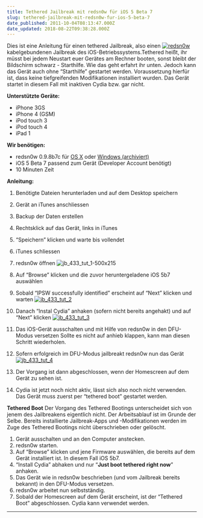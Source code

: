 ```yaml
---
title: Tethered Jailbreak mit redsn0w für iOS 5 Beta 7
slug: tethered-jailbreak-mit-redsn0w-fur-ios-5-beta-7
date_published: 2011-10-04T08:13:47.000Z
date_updated: 2018-08-22T09:38:28.000Z
---
```


Dies ist eine Anleitung für einen tethered Jailbreak, also einen [![redsn0w](//picdump.thafaker.de/2011/01/redsn0w.png)](http://picdump.thafaker.de/2011/01/redsn0w.png)kabelgebundenen Jailbreak des iOS-Betriebssystems.Tethered heißt, ihr müsst bei jedem Neustart euer Gerätes am Rechner booten, sonst bleibt der Bildschirm schwarz - Starthilfe. Wie das geht erfahrt ihr unten. Jedoch kann das Gerät auch ohne “Starthilfe” gestartet werden. Voraussetzung hierfür ist, dass keine tiefgreifenden Modifikationen installiert wurden. Das Gerät startet in diesem Fall mit inaktiven Cydia bzw. gar nicht.

**Unterstützte Geräte:**

- iPhone 3GS
- iPhone 4 (GSM)
- iPod touch 3
- iPod touch 4
- iPad 1

**Wir benötigen:**
- redsn0w 0.9.8b7c für [OS X](http://monkeydesk.at/downloads/iphone-10/redsn0w-0-9-8b7c-fuer-os-x-484/) oder [Windows (archiviert)](http://web.archive.org/web/20110925151822/http://hotfile.com:80/dl/129116400/3722e1f/redsn0w_win_0.9.8b7c.zip.html)
- iOS 5 Beta 7 passend zum Gerät (Developer Account benötigt)
- 10 Minuten Zeit

**Anleitung:**
1. Benötigte Dateien herunterladen und auf dem Desktop speichern
2. Gerät an iTunes anschliessen
3. Backup der Daten erstellen

1. Rechtsklick auf das Gerät, links in iTunes
2. “Speichern” klicken und warte bis vollendet

4. iTunes schliessen
5. redsn0w öffnen
![jb_433_tut_1-500x215](//picdump.thafaker.de/2011/10/jb_433_tut_1-500x215.jpg)
6. Auf “Browse” klicken und die zuvor heruntergeladene iOS 5b7 auswählen
7. Sobald “IPSW successfully identified” erscheint auf “Next” klicken und warten
[![jb_433_tut_2](//picdump.thafaker.de/2011/10/jb_433_tut_2-580x383.jpg)](http://picdump.thafaker.de/2011/10/jb_433_tut_2.jpg)
8. Danach “Instal Cydia” anhaken (sofern nicht bereits angehakt) und auf “Next” klicken
[![jb_433_tut_3](//picdump.thafaker.de/2011/10/jb_433_tut_3-580x255.jpg)](http://picdump.thafaker.de/2011/10/jb_433_tut_3.jpg)
9. Das iOS-Gerät ausschalten und mit Hilfe von redsn0w in den DFU-Modus versetzen
Sollte es nicht auf anhieb klappen, kann man diesen Schritt wiederholen.
10. Sofern erfolgreich im DFU-Modus jailbreakt redsn0w nun das Gerät
[![jb_433_tut_4](//picdump.thafaker.de/2011/10/jb_433_tut_4-580x255.jpg)](http://picdump.thafaker.de/2011/10/jb_433_tut_4.jpg)
11. Der Vorgang ist dann abgeschlossen, wenn der Homescreen auf dem Gerät zu sehen ist.
12. Cydia ist jetzt noch nicht aktiv, lässt sich also noch nicht verwenden. Das Gerät muss zuerst per “tethered boot” gestartet werden.

**Tethered Boot**
Der Vorgang des Tethered Bootings unterscheidet sich von jenem des Jailbreakens eigentlich nicht. Der Arbeitsablauf ist im Grunde der Selbe. Bereits installierte Jailbreak-Apps und -Modifikationen werden im Zuge des Tethered Bootings nicht überschrieben oder gelöscht.

1. Gerät ausschalten und an den Computer anstecken.
2. redsn0w starten.
3. Auf “Browse” klicken und jene Firmware auswählen, die bereits auf dem Gerät installiert ist. In diesem Fall iOS 5b7.
4. “Install Cydia” abhaken und nur “**Just boot tethered right now**” anhaken.
5. Das Gerät wie in redsn0w beschrieben (und vom Jailbreak bereits bekannt) in den DFU-Modus versetzen.
6. redsn0w arbeitet nun selbstständig.
7. Sobald der Homescreen auf dem Gerät erscheint, ist der “Tethered Boot” abgeschlossen. Cydia kann verwendet werden.

---

